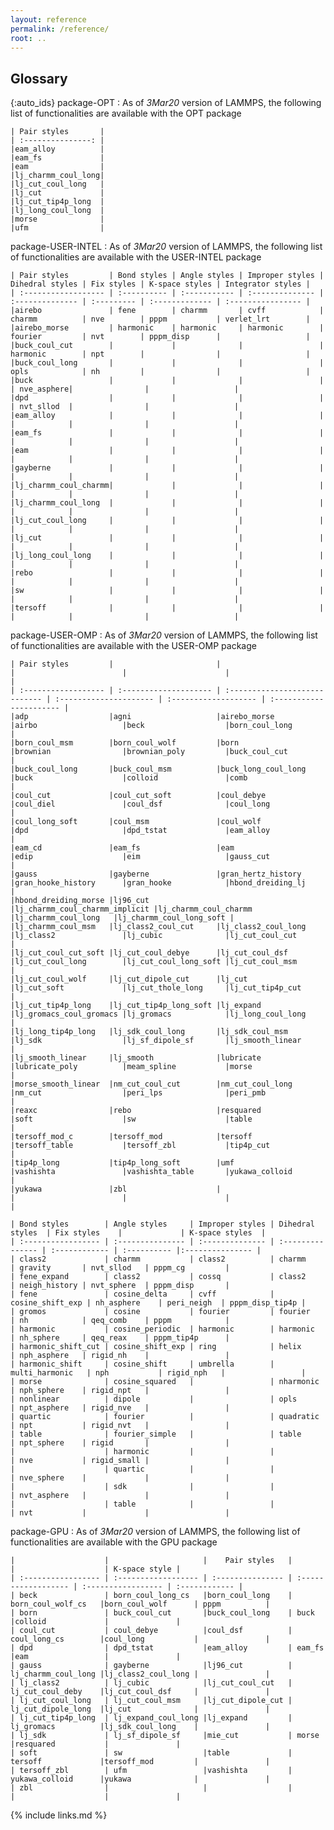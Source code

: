 ```yaml
---
layout: reference
permalink: /reference/
root: ..
---
```


## Glossary

{:auto_ids}
package-OPT
:   As of *3Mar20* version of LAMMPS, the following list of functionalities are available with the OPT package

    | Pair styles       |
    | :---------------: |
    |eam_alloy          |
    |eam_fs             |
    |eam                |
    |lj_charmm_coul_long|
    |lj_cut_coul_long   |
    |lj_cut             |
    |lj_cut_tip4p_long  |
    |lj_long_coul_long  |
    |morse              |
    |ufm                |

package-USER-INTEL
:   As of *3Mar20* version of LAMMPS, the following list of functionalities are available with the USER-INTEL package

    | Pair styles         | Bond styles | Angle styles | Improper styles | Dihedral styles | Fix styles | K-space styles | Integrator styles |
    | :------------------ | :---------- | :----------- | :-------------- | :-------------- | :--------- | :------------- | :---------------- |
    |airebo               | fene        | charmm       | cvff            | charmm          | nve        | pppm           | verlet_lrt        |
    |airebo_morse         | harmonic    | harmonic     | harmonic        | fourier         | nvt        | pppm_disp      |                   |
    |buck_coul_cut        |             |              |                 | harmonic        | npt        |                |                   |
    |buck_coul_long       |             |              |                 | opls            | nh         |                |                   | 
    |buck                 |             |              |                 |                 | nve_asphere|                |                   |
    |dpd                  |             |              |                 |                 | nvt_sllod  |                |                   |
    |eam_alloy            |             |              |                 |                 |            |                |                   |
    |eam_fs               |             |              |                 |                 |            |                |                   |
    |eam                  |             |              |                 |                 |            |                |                   |
    |gayberne             |             |              |                 |                 |            |                |                   |
    |lj_charmm_coul_charmm|             |              |                 |                 |            |                |                   |
    |lj_charmm_coul_long  |             |              |                 |                 |            |                |                   |
    |lj_cut_coul_long     |             |              |                 |                 |            |                |                   |
    |lj_cut               |             |              |                 |                 |            |                |                   |
    |lj_long_coul_long    |             |              |                 |                 |            |                |                   |
    |rebo                 |             |              |                 |                 |            |                |                   |
    |sw                   |             |              |                 |                 |            |                |                   |
    |tersoff              |             |              |                 |                 |            |                |                   |

package-USER-OMP
:   As of *3Mar20* version of LAMMPS, the following list of functionalities are available with the USER-OMP package

    | Pair styles         |                       |                               |                        |                      |                         |
    | :------------------ | :-------------------- | :---------------------------- | :--------------------- | :------------------- | :---------------------- |
    |adp                  |agni                   |airebo_morse                   |airbo                   |beck                  |born_coul_long           |
    |born_coul_msm        |born_coul_wolf         |born                           |brownian                |brownian_poly         |buck_coul_cut            |
    |buck_coul_long       |buck_coul_msm          |buck_long_coul_long            |buck                    |colloid               |comb                     |
    |coul_cut             |coul_cut_soft          |coul_debye                     |coul_diel               |coul_dsf              |coul_long                |
    |coul_long_soft       |coul_msm               |coul_wolf                      |dpd                     |dpd_tstat             |eam_alloy                |
    |eam_cd               |eam_fs                 |eam                            |edip                    |eim                   |gauss_cut                |
    |gauss                |gayberne               |gran_hertz_history             |gran_hooke_history      |gran_hooke            |hbond_dreiding_lj        |
    |hbond_dreiding_morse |lj96_cut               |lj_charmm_coul_charmm_implicit |lj_charmm_coul_charmm   |lj_charmm_coul_long   |lj_charmm_coul_long_soft |
    |lj_charmm_coul_msm   |lj_class2_coul_cut     |lj_class2_coul_long            |lj_class2               |lj_cubic              |lj_cut_coul_cut          |
    |lj_cut_coul_cut_soft |lj_cut_coul_debye      |lj_cut_coul_dsf                |lj_cut_coul_long        |lj_cut_coul_long_soft |lj_cut_coul_msm          |
    |lj_cut_coul_wolf     |lj_cut_dipole_cut      |lj_cut                         |lj_cut_soft             |lj_cut_thole_long     |lj_cut_tip4p_cut         |
    |lj_cut_tip4p_long    |lj_cut_tip4p_long_soft |lj_expand                      |lj_gromacs_coul_gromacs |lj_gromacs            |lj_long_coul_long        |
    |lj_long_tip4p_long   |lj_sdk_coul_long       |lj_sdk_coul_msm                |lj_sdk                  |lj_sf_dipole_sf       |lj_smooth_linear         |
    |lj_smooth_linear     |lj_smooth              |lubricate                      |lubricate_poly          |meam_spline           |morse                    |
    |morse_smooth_linear  |nm_cut_coul_cut        |nm_cut_coul_long               |nm_cut                  |peri_lps              |peri_pmb                 |
    |reaxc                |rebo                   |resquared                      |soft                    |sw                    |table                    |
    |tersoff_mod_c        |tersoff_mod            |tersoff                        |tersoff_table           |tersoff_zbl           |tip4p_cut                |
    |tip4p_long           |tip4p_long_soft        |umf                            |vashishta               |vashishta_table       |yukawa_colloid           |
    |yukawa               |zbl                    |                               |                        |                      |                         |

    | Bond styles        | Angle styles     | Improper styles | Dihedral styles  | Fix styles    |             | K-space styles  |
    | :----------------- | :--------------- | :-------------- | :--------------- | :------------ | :---------- |:--------------- | 
    | class2             | charmm           | class2          | charmm           | gravity       | nvt_sllod   | pppm_cg         |
    | fene_expand        | class2           | cossq           | class2           | neigh_history | nvt_sphere  | pppm_disp       |
    | fene               | cosine_delta     | cvff            | cosine_shift_exp | nh_asphere    | peri_neigh  | pppm_disp_tip4p |
    | gromos             | cosine           | fourier         | fourier          | nh            | qeq_comb    | pppm            |
    | harmonic           | cosine_periodic  | harmonic        | harmonic         | nh_sphere     | qeq_reax    | pppm_tip4p      |
    | harmonic_shift_cut | cosine_shift_exp | ring            | helix            | nph_asphere   | rigid_nh    |                 |
    | harmonic_shift     | cosine_shift     | umbrella        | multi_harmonic   | nph           | rigid_nph   |                 |
    | morse              | cosine_squared   |                 | nharmonic        | nph_sphere    | rigid_npt   |                 |
    | nonlinear          | dipole           |                 | opls             | npt_asphere   | rigid_nve   |                 |
    | quartic            | fourier          |                 | quadratic        | npt           | rigid_nvt   |                 |
    | table              | fourier_simple   |                 | table            | npt_sphere    | rigid       |                 |
    |                    | harmonic         |                 |                  | nve           | rigid_small |                 |
    |                    | quartic          |                 |                  | nve_sphere    |             |                 |
    |                    | sdk              |                 |                  | nvt_asphere   |             |                 |
    |                    | table            |                 |                  | nvt           |             |                 |

package-GPU
:   As of *3Mar20* version of LAMMPS, the following list of functionalities are available with the GPU package

    |                    |                     |    Pair styles   |                     |                    | K-space style |
    | :----------------- | :------------------ | :--------------- | :------------------ | :----------------- | :------------ |
    | beck               | born_coul_long_cs   |born_coul_long    | born_coul_wolf_cs   |born_coul_wolf      | pppm          |
    | born               | buck_coul_cut       |buck_coul_long    | buck                |colloid             |               |
    | coul_cut           | coul_debye          |coul_dsf          | coul_long_cs        |coul_long           |               |
    | dpd                | dpd_tstat           |eam_alloy         | eam_fs              |eam                 |               |
    | gauss              | gayberne            |lj96_cut          | lj_charmm_coul_long |lj_class2_coul_long |               |
    | lj_class2          | lj_cubic            |lj_cut_coul_cut   | lj_cut_coul_deby    |lj_cut_coul_dsf     |               |
    | lj_cut_coul_long   | lj_cut_coul_msm     |lj_cut_dipole_cut | lj_cut_dipole_long  |lj_cut              |               |
    | lj_cut_tip4p_long  | lj_expand_coul_long |lj_expand         | lj_gromacs          |lj_sdk_coul_long    |               |
    | lj_sdk             | lj_sf_dipole_sf     |mie_cut           | morse               |resquared           |               |
    | soft               | sw                  |table             | tersoff             |tersoff_mod         |               |
    | tersoff_zbl        | ufm                 |vashishta         | yukawa_colloid      |yukawa              |               |
    | zbl                |                     |                  |                     |                    |               |

{% include links.md %}
